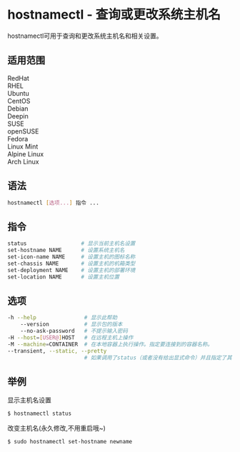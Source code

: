 # hostnamectl - 查询或更改系统主机名
hostnamectl可用于查询和更改系统主机名和相关设置。

## 适用范围

<!-- <div class="svg linux">Linux</div> -->
<div class="svg redhat">RedHat</div>
<div class="svg rhel">RHEL</div>
<div class="svg ubuntu">Ubuntu</div>
<div class="svg centos">CentOS</div>
<div class="svg debian">Debian</div>
<div class="svg deepin">Deepin</div>
<div class="svg suse">SUSE</div>
<div class="svg opensuse">openSUSE</div>
<div class="svg fedora">Fedora</div>
<div class="svg linuxmint">Linux Mint</div>
<!-- <div class="svg mxlinux">MX Linux</div> -->
<div class="svg alpinelinux">Alpine Linux</div>
<div class="svg archlinux">Arch Linux</div>

## 语法

``` bash
hostnamectl [选项...] 指令 ...
```
## 指令
``` bash
status                 # 显示当前主机名设置
set-hostname NAME      # 设置系统主机名
set-icon-name NAME     # 设置主机的图标名称
set-chassis NAME       # 设置主机的机箱类型 
set-deployment NAME    # 设置主机的部署环境 
set-location NAME      # 设置主机位置
```
## 选项

``` bash
-h --help               # 显示此帮助
    --version           # 显示包的版本
    --no-ask-password   # 不提示输入密码
-H --host=[USER@]HOST   # 在远程主机上操作
-M --machine=CONTAINER  # 在本地容器上执行操作。指定要连接到的容器名称。
--transient, --static, --pretty  
                        # 如果调用了status（或者没有给出显式命令）并且指定了其中一个开关，hostnamectl将只打印出这个选定的主机名。
```
## 举例
显示主机名设置
``` bash
$ hostnamectl status
```
改变主机名(永久修改,不用重启哦~)
``` bash
$ sudo hostnamectl set-hostname newname
```